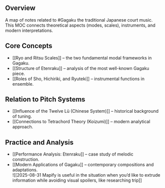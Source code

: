 ## Overview
A map of notes related to #Gagaku  the traditional Japanese court music.  
This MOC connects theoretical aspects (modes, scales), instruments, and modern interpretations.
## Core Concepts
- [[Ryo and Ritsu Scales]] – the two fundamental modal frameworks in Gagaku.  
- [[Structure of Etenraku]] – analysis of the most well-known Gagaku piece.  
- [[Roles of Sho, Hichiriki, and Ryuteki]] – instrumental functions in ensemble.  

## Relation to Pitch Systems
- [[Influence of the Twelve Lü (Chinese System)]] – historical background of tuning.  
- [[Connections to Tetrachord Theory (Koizumi)]] – modern analytical approach.  

## Practice and Analysis
- [[Performance Analysis: Etenraku]] – case study of melodic construction.  
- [[Modern Applications of Gagaku]] – contemporary compositions and adaptations.  
![[2025-08-31 Mapify is useful in the situation when you’d like to extrude information while avoiding visual spoilers, like researching trip]]